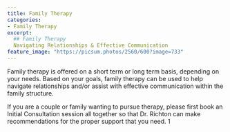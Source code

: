 ```yaml
---
title: Family Therapy
categories: 
- Family Therapy
excerpt:  
  ## Family Therapy
  Navigating Relationships & Effective Communication
feature_image: "https://picsum.photos/2560/600?image=733"
---
```


Family therapy is offered on a short term or long term basis, depending on your needs. Based on your goals, family therapy can be used to help navigate relationships and/or assist with effective communication within the family structure. 

If you are a couple or family wanting to pursue therapy, please first book an Initial Consultation session all together so that Dr. Richton can make recommendations for the proper support that you need.
1

